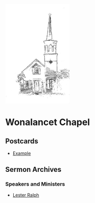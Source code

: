 <body>
<div style='display:table; width:40%'>
<img src="https://github.com/puck78/wonalancet-chapel/blob/master/images/ChapelCoverImage-icon-50percent.jpg" />
</div>
<div style='display:table'>     
<h1>Wonalancet Chapel</h1> 
<h2>Postcards</h2>
<ul>
 <li>
  <a href="www.example.com">Example</a>
 </li>
</ul>
 
<h2>Sermon Archives</h2>
<h3>Speakers and Ministers</h3>
<ul>
 <li>
  <a href="https://github.com/puck78/wonalancet-chapel/tree/master/sermons/Lester%20Ralph">Lester Ralph</a>
 </li>
</ul>
</div>
 
</body>







